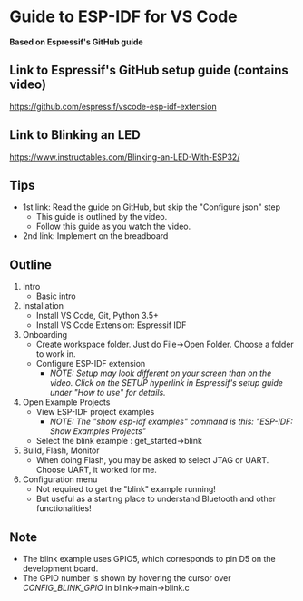 # Guide to ESP-IDF for VS Code
**Based on Espressif's GitHub guide**

## Link to Espressif's GitHub setup guide (contains video)
https://github.com/espressif/vscode-esp-idf-extension

## Link to Blinking an LED
https://www.instructables.com/Blinking-an-LED-With-ESP32/

## Tips
- 1st link: Read the guide on GitHub, but skip the "Configure json" step
  - This guide is outlined by the video.
  - Follow this guide as you watch the video.
- 2nd link: Implement on the breadboard

## Outline
1. Intro
   - Basic intro
2. Installation
   - Install VS Code, Git, Python 3.5+
   - Install VS Code Extension: Espressif IDF
3. Onboarding
   - Create workspace folder. Just do File->Open Folder. Choose a folder to work in.
   - Configure ESP-IDF extension
     - *NOTE: Setup may look different on your screen than on the video. Click on the SETUP hyperlink in Espressif's setup guide under "How to use" for details.*
4. Open Example Projects
   - View ESP-IDF project examples
     - *NOTE: The "show esp-idf examples" command is this: "ESP-IDF: Show Examples Projects"*
   - Select the blink example : get_started->blink
5. Build, Flash, Monitor
   - When doing Flash, you may be asked to select JTAG or UART. Choose UART, it worked for me.
6. Configuration menu
   - Not required to get the "blink" example running!
   - But useful as a starting place to understand Bluetooth and other functionalities!

## Note
- The blink example uses GPIO5, which corresponds to pin D5 on the development board.
- The GPIO number is shown by hovering the cursor over *CONFIG_BLINK_GPIO* in blink->main->blink.c
